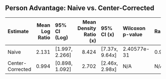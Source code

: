 ## Person Advantage: Naive vs. Center-Corrected

| Estimate         |   Mean Log Ratio | 95% CI (Log)   |   Mean Density Ratio (x) | 95% CI (x)     | Wilcoxon p-value   | Rank-biserial r    |
|:-----------------|-----------------:|:---------------|-------------------------:|:---------------|:-------------------|:-------------------|
| Naive            |            2.131 | [1.997, 2.266] |                    8.424 | [7.37x, 9.64x] | 2.40577e-31        | 0.9981786169631474 |
| Center-Corrected |            0.994 | [0.898, 1.092] |                    2.702 | [2.46x, 2.98x] | N/A                | N/A                |